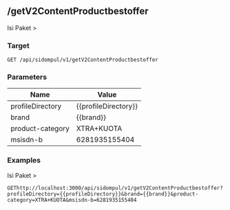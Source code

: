 ## /getV2ContentProductbestoffer
Isi Paket &gt;

### Target
```
GET /api/sidompul/v1/getV2ContentProductbestoffer
```

### Parameters
Name | Value
--- | ---
profileDirectory|{{profileDirectory}}
brand|{{brand}}
product-category|XTRA+KUOTA
msisdn-b|6281935155404



### Examples
Isi Paket &gt;
```
GEThttp://localhost:3000/api/sidompul/v1/getV2ContentProductbestoffer?profileDirectory={{profileDirectory}}&brand={{brand}}&product-category=XTRA+KUOTA&msisdn-b=6281935155404


```

